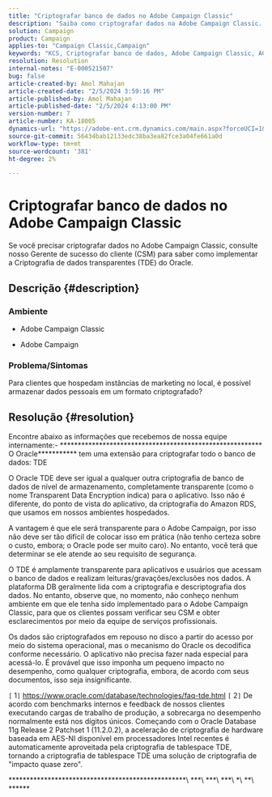 ```yaml
---
title: "Criptografar banco de dados no Adobe Campaign Classic"
description: "Saiba como criptografar dados na Adobe Campaign Classic. Use a TDE (Transparent Data Encryption, criptografia transparente de dados) do Oracle."
solution: Campaign
product: Campaign
applies-to: "Campaign Classic,Campaign"
keywords: "KCS, Criptografar banco de dados, Adobe Campaign Classic, ACC, Adobe Campaign, Perguntas frequentes, Oracle, TDE do Oracle"
resolution: Resolution
internal-notes: "E-000521507"
bug: false
article-created-by: Amol Mahajan
article-created-date: "2/5/2024 3:59:16 PM"
article-published-by: Amol Mahajan
article-published-date: "2/5/2024 4:13:00 PM"
version-number: 7
article-number: KA-18005
dynamics-url: "https://adobe-ent.crm.dynamics.com/main.aspx?forceUCI=1&pagetype=entityrecord&etn=knowledgearticle&id=4e81807d-3fc4-ee11-9079-6045bd0063aa"
source-git-commit: 56434bab12133edc38ba3ea82fce3a04fe661a0d
workflow-type: tm+mt
source-wordcount: '381'
ht-degree: 2%

---
```


# Criptografar banco de dados no Adobe Campaign Classic


Se você precisar criptografar dados no Adobe Campaign Classic, consulte nosso Gerente de sucesso do cliente (CSM) para saber como implementar a Criptografia de dados transparentes (TDE) do Oracle.

## Descrição {#description}


### <b>Ambiente</b>

- Adobe Campaign Classic


- Adobe Campaign




### <b>Problema/Sintomas</b>

Para clientes que hospedam instâncias de marketing no local, é possível armazenar dados pessoais em um formato criptografado?


## Resolução {#resolution}


Encontre abaixo as informações que recebemos de nossa equipe internamente:- \*\*\*\*\*\*\*\*\*\*\*\*\*\*\*\*\*\*\*\*\*\*\*\*\*\*\*\*\*\*\*\*\*\*\*\*\*\*\*\*\*\*\*\*\*\*\*\*\*\*\*\*\*\*\*\*\* O Oracle*\*\*\*\*\*\*\*\*\*\* tem uma extensão para criptografar todo o banco de dados: TDE

O Oracle TDE deve ser igual a qualquer outra criptografia de banco de dados de nível de armazenamento, completamente transparente (como o nome Transparent Data Encryption indica) para o aplicativo. Isso não é diferente, do ponto de vista do aplicativo, da criptografia do Amazon RDS, que usamos em nossos ambientes hospedados.

A vantagem é que ele será transparente para o Adobe Campaign, por isso não deve ser tão difícil de colocar isso em prática (não tenho certeza sobre o custo, embora; o Oracle pode ser muito caro). No entanto, você terá que determinar se ele atende ao seu requisito de segurança.

O TDE é amplamente transparente para aplicativos e usuários que acessam o banco de dados e realizam leituras/gravações/exclusões nos dados. A plataforma DB geralmente lida com a criptografia e descriptografia dos dados. No entanto, observe que, no momento, não conheço nenhum ambiente em que ele tenha sido implementado para o Adobe Campaign Classic, para que os clientes possam verificar seu CSM e obter esclarecimentos por meio da equipe de serviços profissionais.

Os dados são criptografados em repouso no disco a partir do acesso por meio do sistema operacional, mas o mecanismo do Oracle os decodifica conforme necessário. O aplicativo não precisa fazer nada especial para acessá-lo. É provável que isso imponha um pequeno impacto no desempenho, como qualquer criptografia, embora, de acordo com seus documentos, isso seja insignificante.

`[` 1`]`  https://www.oracle.com/database/technologies/faq-tde.html
`[` 2`]`  De acordo com benchmarks internos e feedback de nossos clientes executando cargas de trabalho de produção, a sobrecarga no desempenho normalmente está nos dígitos únicos. Começando com o Oracle Database 11g Release 2 Patchset 1 (11.2.0.2), a aceleração de criptografia de hardware baseada em AES-NI disponível em processadores Intel recentes é automaticamente aproveitada pela criptografia de tablespace TDE, tornando a criptografia de tablespace TDE uma solução de criptografia de &quot;impacto quase zero&quot;.

\*\*\*\*\*\*\*\*\*\*\*\*\*\*\*\*\*\*\*\*\*\*\*\*\*\*\*\*\*\*\*\*\*\*\*\*\*\*\*\*\*\*\*\*\*\*\*\*\*\*\ *\*\*\ *\*\*\ *\*\*\ *\ *\*\ *\*\*\*\*\*

